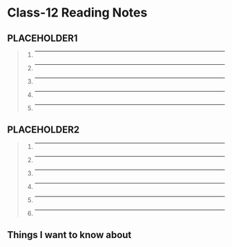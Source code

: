 # Class-12 Reading Notes

## PLACEHOLDER1

> 1. ******
>
>
> 2. ******
>
>
> 3. ******
>
>
> 4. ******
>
>
> 5. ******
>
>

## PLACEHOLDER2

> 1. ******
>
>
> 2. ******
>
>
> 3. ******
>
>
> 4. ******
>
>
> 5. ******
>
>
> 6. ******
>
>

## Things I want to know about
